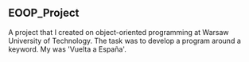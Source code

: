 ## EOOP_Project
A project that I created on object-oriented programming at Warsaw University of Technology.
The task was to develop a program around a keyword. My was 'Vuelta a España'.
